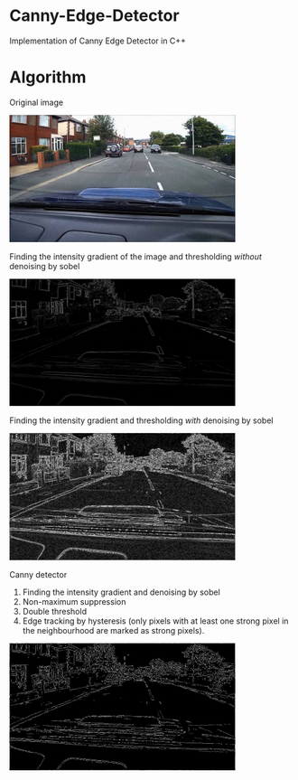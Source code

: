# Canny-Edge-Detector
Implementation of Canny Edge Detector in C++

# Algorithm

Original image

<img src="images/road.jpg" alt="Original image" width="400"/> 

Finding the intensity gradient of the image and thresholding *without* denoising by sobel

<img src="images/threshold.jpg" alt="Threshold" width="400"/> 

Finding the intensity gradient and thresholding *with* denoising by sobel

<img src="images/threshold+denoising.jpg" alt="Threshold+denoising" width="400"/> 


Canny detector
1. Finding the intensity gradient and denoising by sobel
2. Non-maximum suppression
3. Double threshold
4. Edge tracking by hysteresis (only pixels with at least one strong pixel in the neighbourhood are marked as strong pixels). 

<img src="images/canny.jpg" alt="Canny edge detector" width="400"/> 
